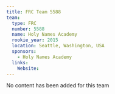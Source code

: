 ```yaml
---
title: FRC Team 5588
team:
  type: FRC
  number: 5588
  name: Holy Names Academy
  rookie_year: 2015
  location: Seattle, Washington, USA
  sponsors:
    - Holy Names Academy
  links:
    Website: 
---
```

No content has been added for this team